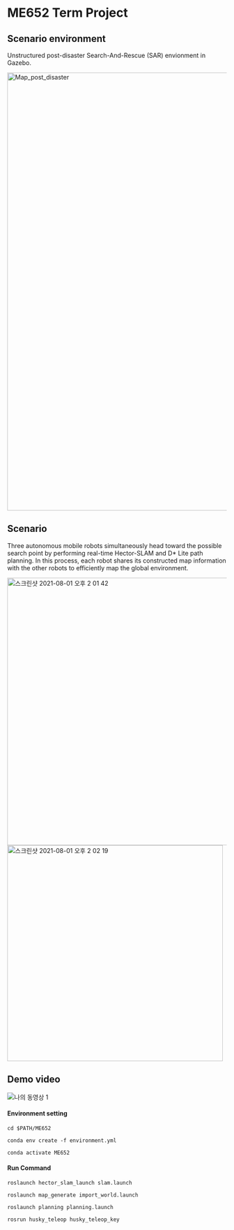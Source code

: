 # ME652 Term Project

## Scenario environment

Unstructured post-disaster Search-And-Rescue (SAR) envionment in Gazebo.

<img width="1004" alt="Map_post_disaster" src="https://user-images.githubusercontent.com/45442859/127759892-9503578c-8497-48d1-8b04-099ecb34d5e6.png">

## Scenario

Three autonomous mobile robots simultaneously head toward the possible search point by performing real-time Hector-SLAM and D* Lite path planning. In this process, each robot shares its constructed map information with the other robots to efficiently map the global environment.

<img width="613" alt="스크린샷 2021-08-01 오후 2 01 42" src="https://user-images.githubusercontent.com/45442859/127759823-313924bb-7fb9-4e6e-94a2-800b86de6eec.png">
<img width="495" alt="스크린샷 2021-08-01 오후 2 02 19" src="https://user-images.githubusercontent.com/45442859/127759829-b7aa18b0-443e-4562-a956-dd0037ad2281.png">

## Demo video

![나의 동영상 1](https://user-images.githubusercontent.com/45442859/127759969-299a5173-b8be-447d-95ea-b99c9a413fc9.gif)

#### Environment setting

```shell
cd $PATH/ME652

conda env create -f environment.yml

conda activate ME652
```



#### Run Command

```shell
roslaunch hector_slam_launch slam.launch

roslaunch map_generate import_world.launch

roslaunch planning planning.launch

rosrun husky_teleop husky_teleop_key
```

